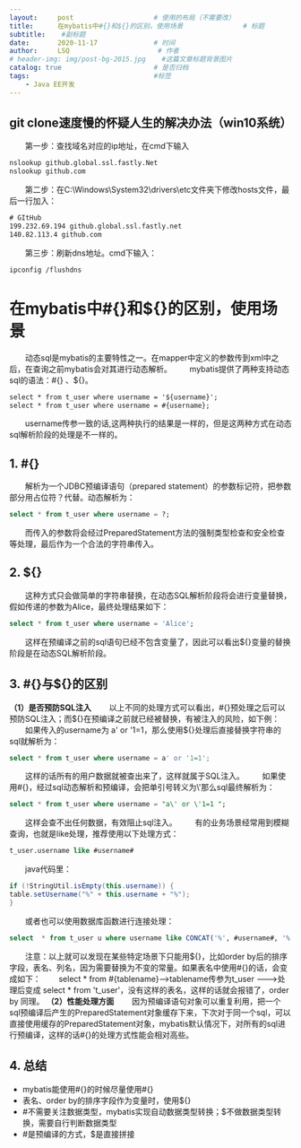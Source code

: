 ```yaml
---
layout:     post                    # 使用的布局（不需要改）
title:      在mybatis中#{}和${}的区别，使用场景               # 标题 
subtitle:    #副标题
date:       2020-11-17              # 时间
author:     LSQ                      # 作者
# header-img: img/post-bg-2015.jpg    #这篇文章标题背景图片
catalog: true                       # 是否归档
tags:                               #标签
    - Java EE开发
---
```


## git clone速度慢的怀疑人生的解决办法（win10系统）
&emsp;&emsp;第一步：查找域名对应的ip地址，在cmd下输入
```bash
nslookup github.global.ssl.fastly.Net
nslookup github.com 
```
&emsp;&emsp;第二步：在C:\Windows\System32\drivers\etc文件夹下修改hosts文件，最后一行加入：  

```txt
# GItHub
199.232.69.194 github.global.ssl.fastly.net
140.82.113.4 github.com
```
&emsp;&emsp;第三步：刷新dns地址。cmd下输入：  

```bash
ipconfig /flushdns
```
# 在mybatis中#{}和${}的区别，使用场景
&ensp;&ensp;&ensp;&ensp;动态sql是mybatis的主要特性之一。在mapper中定义的参数传到xml中之后，在查询之前mybatis会对其进行动态解析。
&ensp;&ensp;&ensp;&ensp;mybatis提供了两种支持动态sql的语法：#{} 、${}。
```xml
select * from t_user where username = '${username}';
select * from t_user where username = #{username};
```
&ensp;&ensp;&ensp;&ensp;username传参一致的话,这两种执行的结果是一样的，但是这两种方式在动态sql解析阶段的处理是不一样的。
## 1. #{}

&ensp;&ensp;&ensp;&ensp;解析为一个JDBC预编译语句（prepared statement）的参数标记符，把参数部分用占位符？代替。动态解析为：
```sql
select * from t_user where username = ?;
```
&ensp;&ensp;&ensp;&ensp;而传入的参数将会经过PreparedStatement方法的强制类型检查和安全检查等处理，最后作为一个合法的字符串传入。
## 2. ${}
&ensp;&ensp;&ensp;&ensp;这种方式只会做简单的字符串替换，在动态SQL解析阶段将会进行变量替换，假如传递的参数为Alice，最终处理结果如下：
```sql
select * from t_user where username = 'Alice';
```
&ensp;&ensp;&ensp;&ensp;这样在预编译之前的sql语句已经不包含变量了，因此可以看出${}变量的替换阶段是在动态SQL解析阶段。
## 3. #{}与${}的区别
**（1）是否预防SQL注入**
&ensp;&ensp;&ensp;&ensp;以上不同的处理方式可以看出，#{}预处理之后可以预防SQL注入；而\${}在预编译之前就已经被替换，有被注入的风险，如下例：
&ensp;&ensp;&ensp;&ensp;如果传入的username为 a' or '1=1，那么使用\${}处理后直接替换字符串的sql就解析为：
```sql
select * from t_user where username = a' or '1=1';
```
&ensp;&ensp;&ensp;&ensp;这样的话所有的用户数据就被查出来了，这样就属于SQL注入。
&ensp;&ensp;&ensp;&ensp;如果使用#{}，经过sql动态解析和预编译，会把单引号转义为\\'那么sql最终解析为：
```sql
select * from t_user where username = "a\' or \'1=1 ";
```
&ensp;&ensp;&ensp;&ensp;这样会查不出任何数据，有效阻止sql注入。
&ensp;&ensp;&ensp;&ensp;有的业务场景经常用到模糊查询，也就是like处理，推荐使用以下处理方式：
```sql
t_user.username like #username#
```
&ensp;&ensp;&ensp;&ensp;java代码里：
```java
if (!StringUtil.isEmpty(this.username)) {
table.setUsername("%" + this.username + "%");
}
```
&ensp;&ensp;&ensp;&ensp;或者也可以使用数据库函数进行连接处理：
```sql
select  * from t_user u where username like CONCAT('%', #username#, '%')
```
&ensp;&ensp;&ensp;&ensp;注意：以上就可以发现在某些特定场景下只能用${}，比如order by后的排序字段，表名、列名，因为需要替换为不变的常量。如果表名中使用#{}的话，会变成如下：
&ensp;&ensp;&ensp;&ensp;select * from #{tablename}-->tablename传参为t_user --->处理后变成 select * from 't_user'，没有这样的表名，这样的话就会报错了，order by 同理。
**（2）性能处理方面**
&ensp;&ensp;&ensp;&ensp;因为预编译语句对象可以重复利用，把一个sql预编译后产生的PreparedStatement对象缓存下来，下次对于同一个sql，可以直接使用缓存的PreparedStatement对象，mybatis默认情况下，对所有的sql进行预编译，这样的话#{}的处理方式性能会相对高些。
## 4. 总结

 - mybatis能使用#{}的时候尽量使用#{}
 - 表名、order by的排序字段作为变量时，使用${}
 - #不需要关注数据类型，mybatis实现自动数据类型转换；$不做数据类型转换，需要自行判断数据类型
 - #是预编译的方式，$是直接拼接
